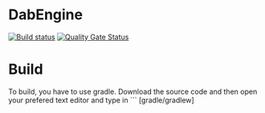 # DabEngine
[![Build status](https://ci.appveyor.com/api/projects/status/dyfe4xca9bxak6bg?svg=true)](https://ci.appveyor.com/project/LEMEMETEAM/dabengine)
[![Quality Gate Status](https://sonarcloud.io/api/project_badges/measure?project=LEMEMETEAM_DabEngine&metric=alert_status)](https://sonarcloud.io/dashboard?id=LEMEMETEAM_DabEngine)

<h1>Build</h1>
To build, you have to use gradle. Download the source code and then open your prefered text editor and type in
```
[gradle/gradlew]